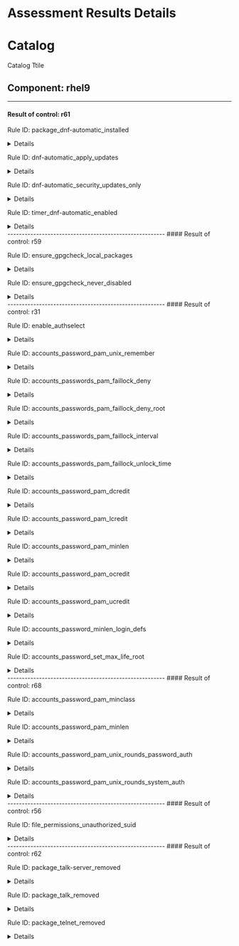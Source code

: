 # Assessment Results Details

# Catalog
Catalog Ttile

## Component: rhel9
-------------------------------------------------------
#### Result of control: r61

Rule ID: package_dnf-automatic_installed
<details><summary>Details</summary>


  - Subject UUID: c9350cb6-17ff-48a0-b964-4575e9e51d55
  - Title: My Comp

    - Result: fail

    - Reason:
      ```
      my reason
      ```
</details>

Rule ID: dnf-automatic_apply_updates
<details><summary>Details</summary>


  - Subject UUID: 3e5ee32d-ae0f-4b12-8d00-6e5e7341d23c
  - Title: My Comp

    - Result: fail

    - Reason:
      ```
      my reason
      ```
</details>

Rule ID: dnf-automatic_security_updates_only
<details><summary>Details</summary>


  - Subject UUID: 37e37f63-029d-473c-b49d-d9b869085e0b
  - Title: My Comp

    - Result: fail

    - Reason:
      ```
      my reason
      ```
</details>

Rule ID: timer_dnf-automatic_enabled
<details><summary>Details</summary>


  - Subject UUID: a2aaf4ee-8f39-4c56-98d0-814f4dcfcb6a
  - Title: My Comp

    - Result: fail

    - Reason:
      ```
      my reason
      ```
</details>
-------------------------------------------------------
#### Result of control: r59

Rule ID: ensure_gpgcheck_local_packages
<details><summary>Details</summary>


  - Subject UUID: 9df891ea-f809-46f7-8a88-ceb02d188791
  - Title: My Comp

    - Result: fail

    - Reason:
      ```
      my reason
      ```
</details>

Rule ID: ensure_gpgcheck_never_disabled
<details><summary>Details</summary>


  - Subject UUID: d59946cc-fd11-4789-ab56-e896951e104a
  - Title: My Comp

    - Result: fail

    - Reason:
      ```
      my reason
      ```
</details>
-------------------------------------------------------
#### Result of control: r31

Rule ID: enable_authselect
<details><summary>Details</summary>


  - Subject UUID: 0b862bd1-fee2-4d11-8d36-150957347a05
  - Title: My Comp

    - Result: fail

    - Reason:
      ```
      my reason
      ```
</details>

Rule ID: accounts_password_pam_unix_remember
<details><summary>Details</summary>


  - Subject UUID: 6e53eb26-e557-4026-bf94-2c67373280c3
  - Title: My Comp

    - Result: fail

    - Reason:
      ```
      my reason
      ```
</details>

Rule ID: accounts_passwords_pam_faillock_deny
<details><summary>Details</summary>


  - Subject UUID: a19ac147-b51c-4b6d-b083-f5da4c7d1e73
  - Title: My Comp

    - Result: fail

    - Reason:
      ```
      my reason
      ```
</details>

Rule ID: accounts_passwords_pam_faillock_deny_root
<details><summary>Details</summary>


  - Subject UUID: 1b5a2ef7-f3da-4aff-94ea-17d54c70689c
  - Title: My Comp

    - Result: fail

    - Reason:
      ```
      my reason
      ```
</details>

Rule ID: accounts_passwords_pam_faillock_interval
<details><summary>Details</summary>


  - Subject UUID: b2a28d1b-04ca-42fc-90c3-17e28755baee
  - Title: My Comp

    - Result: fail

    - Reason:
      ```
      my reason
      ```
</details>

Rule ID: accounts_passwords_pam_faillock_unlock_time
<details><summary>Details</summary>


  - Subject UUID: 22fc1303-b4a9-4861-819f-bd3112cdc6ac
  - Title: My Comp

    - Result: fail

    - Reason:
      ```
      my reason
      ```
</details>

Rule ID: accounts_password_pam_dcredit
<details><summary>Details</summary>


  - Subject UUID: 93cb0fa8-9968-4980-aaef-5058ceb7eff9
  - Title: My Comp

    - Result: fail

    - Reason:
      ```
      my reason
      ```
</details>

Rule ID: accounts_password_pam_lcredit
<details><summary>Details</summary>


  - Subject UUID: a92c6f6e-9e2a-4e67-a79a-576ec5389507
  - Title: My Comp

    - Result: fail

    - Reason:
      ```
      my reason
      ```
</details>

Rule ID: accounts_password_pam_minlen
<details><summary>Details</summary>


  - Subject UUID: 69333c4c-b205-4279-ba3a-7ed7a5c9d5c6
  - Title: My Comp

    - Result: fail

    - Reason:
      ```
      my reason
      ```
</details>

Rule ID: accounts_password_pam_ocredit
<details><summary>Details</summary>


  - Subject UUID: fb278f8d-a81e-45b6-becc-736d1e8f5fe2
  - Title: My Comp

    - Result: fail

    - Reason:
      ```
      my reason
      ```
</details>

Rule ID: accounts_password_pam_ucredit
<details><summary>Details</summary>


  - Subject UUID: fa1a5792-9305-4bce-9d1d-b98ea19cc256
  - Title: My Comp

    - Result: fail

    - Reason:
      ```
      my reason
      ```
</details>

Rule ID: accounts_password_minlen_login_defs
<details><summary>Details</summary>


  - Subject UUID: 3460f927-9994-4a1d-b79f-81a6e74dd681
  - Title: My Comp

    - Result: fail

    - Reason:
      ```
      my reason
      ```
</details>

Rule ID: accounts_password_set_max_life_root
<details><summary>Details</summary>


  - Subject UUID: 6ee05907-bda2-4b43-ab03-1347bb2d50b6
  - Title: My Comp

    - Result: error

    - Reason:
      ```
      my reason
      ```
</details>
-------------------------------------------------------
#### Result of control: r68

Rule ID: accounts_password_pam_minclass
<details><summary>Details</summary>


  - Subject UUID: 1d83a597-f3a3-48eb-be3e-b260f1083b6d
  - Title: My Comp

    - Result: fail

    - Reason:
      ```
      my reason
      ```
</details>

Rule ID: accounts_password_pam_minlen
<details><summary>Details</summary>


  - Subject UUID: 69333c4c-b205-4279-ba3a-7ed7a5c9d5c6
  - Title: My Comp

    - Result: fail

    - Reason:
      ```
      my reason
      ```
</details>

Rule ID: accounts_password_pam_unix_rounds_password_auth
<details><summary>Details</summary>


  - Subject UUID: bfc984a9-4c24-4c3f-9832-8594f042ddc9
  - Title: My Comp

    - Result: fail

    - Reason:
      ```
      my reason
      ```
</details>

Rule ID: accounts_password_pam_unix_rounds_system_auth
<details><summary>Details</summary>


  - Subject UUID: f0886f22-462c-4f1c-8e03-29faf8e4a1ba
  - Title: My Comp

    - Result: fail

    - Reason:
      ```
      my reason
      ```
</details>
-------------------------------------------------------
#### Result of control: r56

Rule ID: file_permissions_unauthorized_suid
<details><summary>Details</summary>


  - Subject UUID: 867bcbe9-8c05-4ae4-8600-ceb5bbf21d01
  - Title: My Comp

    - Result: fail

    - Reason:
      ```
      my reason
      ```
</details>
-------------------------------------------------------
#### Result of control: r62

Rule ID: package_talk-server_removed
<details><summary>Details</summary>


  - Subject UUID: c3d04204-ef99-452c-bc7a-0b9bdfd29545
  - Title: My Comp

    - Result: error

    - Reason:
      ```
      my reason
      ```
</details>

Rule ID: package_talk_removed
<details><summary>Details</summary>


  - Subject UUID: 4c941ac3-8a84-497d-8069-a124f3a22f14
  - Title: My Comp

    - Result: error

    - Reason:
      ```
      my reason
      ```
</details>

Rule ID: package_telnet_removed
<details><summary>Details</summary>


  - Subject UUID: cb725bb2-dda7-4555-b068-87eeb5464f4c
  - Title: My Comp

    - Result: fail

    - Reason:
      ```
      my reason
      ```
</details>